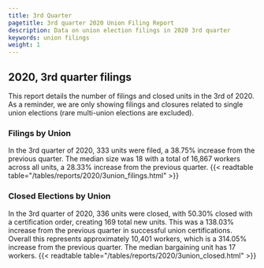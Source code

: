 ```yaml
---
title: 3rd Quarter 
pagetitle: 3rd quarter 2020 Union Filing Report
description: Data on union election filings in 2020 3rd quarter 
keywords: union filings
weight: 1
---
```


## 2020, 3rd quarter filings

This report details the number of filings and closed units in the 3rd of 2020. As a reminder, we are only showing filings and closures related to single union elections (rare multi-union elections are excluded).

### Filings by Union
In the 3rd quarter of 2020, 333 units were filed, a 38.75% increase from the previous quarter. The median size was 18 with a total of 16,867 workers across all units, a 28.33% increase from the previous quarter.
{{< readtable table="/tables/reports/2020/3union_filings.html" >}}

### Closed Elections by Union
In the 3rd quarter of 2020, 336 units were closed, with 50.30% closed with a certification order, creating 169 total new units. This was a 138.03% increase from the previous quarter in successful union certifications. Overall this represents approximately 10,401 workers, which is a 314.05% increase from the previous quarter. The median bargaining unit has 17 workers.
{{< readtable table="/tables/reports/2020/3union_closed.html" >}}
